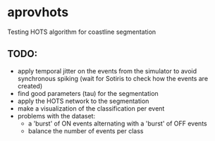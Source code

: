 # aprovhots
Testing HOTS algorithm for coastline segmentation

## TODO:
- apply temporal jitter on the events from the simulator to avoid synchronous spiking (wait for Sotiris to check how the events are created)
- find good parameters (tau) for the segmentation
- apply the HOTS network to the segmentation
- make a visualization of the classification per event
- problems with the dataset:
    - a 'burst' of ON events alternating with a 'burst' of OFF events
    - balance the number of events per class
